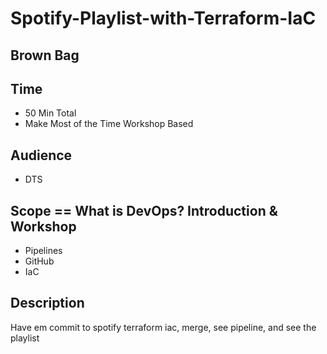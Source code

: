 # Spotify-Playlist-with-Terraform-IaC
## Brown Bag
## Time
* 50 Min Total
* Make Most of the Time Workshop Based
## Audience
* DTS
## Scope == What is DevOps? Introduction & Workshop
* Pipelines
* GitHub
* IaC

## Description
Have em commit to spotify terraform iac, merge, see pipeline, and see the playlist